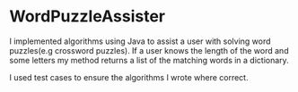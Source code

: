# WordPuzzleAssister

I implemented algorithms using Java to assist a user with solving word puzzles(e.g crossword puzzles). If a user knows the length of the word and some letters my method returns a list of the matching words in a dictionary.

I used test cases to ensure the algorithms I wrote where correct.

